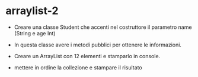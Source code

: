# arraylist-2
- Creare una classe Student che accenti nel costruttore il parametro name (String e age Int)

- In questa classe avere i metodi pubblici per ottenere le informazioni.

- Creare un ArrayList con 12 elementi e stamparlo in console.

- mettere in ordine la collezione e stampare il risultato